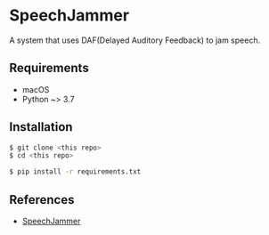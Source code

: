# SpeechJammer

A system that uses DAF(Delayed Auditory Feedback) to jam speech.

## Requirements

- macOS
- Python ~> 3.7

## Installation

```sh
$ git clone <this repo>
$ cd <this repo>

$ pip install -r requirements.txt
```

## References

- [SpeechJammer](https://mobiquitous.com/pub/wiss2010-speechjammer.pdf)
